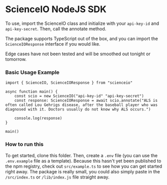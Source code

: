 # ScienceIO NodeJS SDK

To use, import the ScienceIO class and initialize with your `api-key-id` and `api-key-secret`. Then, call the annotate method.

The package supports TypeScript out of the box, and you can import the `ScienceIOResponse` interface if you would like.

Edge cases have not been tested and will be smoothed out tonight or tomorrow.

### Basic Usage Example

```node
import { ScienceIO, ScienceIOResponse } from "scienceio"

async function main() {
    const scio = new ScienceIO("api-key-id" "api-key-secret")
    const response: ScienceIOResponse = await scio.annotate("ALS is often called Lou Gehrigs disease, after the baseball player who was diagnosed with it. Doctors usually do not know why ALS occurs.")

    console.log(response)
}

main()

```

### How to run this

To get started, clone this folder. Then, create a `.env` file (you can use the `.env.example` file as a template). Because this hasn't yet been published to the npm registry, check out `src/example.ts` to see how you can get started right away. The package is really small, you could also simply paste in the `/src/index.ts` or `/lib/index.js` file straight away.
